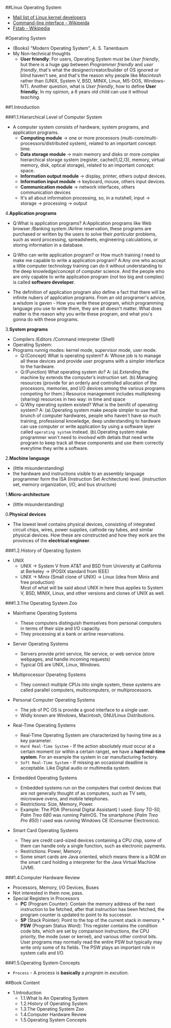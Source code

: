 <html>
<head><title>Linux Operating System</title></head>
<body>

##Linux Operating System
* [Mail list of Linux kernel developers](http://vger.kernel.org)
* [Command-line interface - Wikipeida](http://en.wikipedia.org/wiki/Command-line_interface)
* [Fstab - Wikipedia](http://en.wikipedia.org/wiki/Fstab)

#Operating System
* (Books) "Modern Operating System", A. S. Tanenbaum
* My Non-technical thoughts
  * __User friendly__: For users, Operating System must be _User friendly_, but there is a huge gap between _Programmer friendly_ and _user friendly_, that's what the designer/creator/builder of OS ignored or blind haven't see, and that's the reason why people like _Macintosh_ rather than (UNIX, System V, BSD, MINIX, Linux, MS-DOS, Windows-NT). Another question, what is _User friendly_, how to define __User friendly__, In my opinion, a 6 years old child can use it without _teaching_.

##1.Introduction

###1.1.Hierarchical Level of Computer System
* A computer system consists of hardware, system programs, and application programs.
  * __Computing module__ -> one or more processors (multi-core/multi-processors/distributed system), related to an important concept: time.
  * __Data storage module__ -> main memory and disks or more complex hierarchical storage system (register, cache(l1,l2,l3), memory, virtual memory, disk, optical storage), related to an important concept: space.
  * __Information output module__ -> display, printer, others output devices.
  * __Information input module__ -> keyboard, mouse, others input devices.
  * __Communication module__ -> network interfaces, others communication devices
  * It's all about information processing, so, in a nutshell, input -> storage -> processing -> output


4.__Application programs__   

* Q:What is application programs?     A:Application programs like Web browser /Banking system /Airline reservation, these programs are purchased or written by the users to solve their _particular_ problems, such as word processing, spreadsheets, engineering calculations, or storing information in a database.

* Q:Who can write application program? or How much training I need to make me capable to write a application program?    A:Any one who accept a little computer technology training can do it without understanding to the deep knowledge/concept of computer science. And the people who are only capable to write application program (not too big and complex) is called __software developer__.

* The definition of application program also define a fact that there will be infinite nubers of application programs. From an old programer's advice, a wisdom is gaven - How you write these program, which programming language you use to write them, they are all doesn't matter. What does matter is the reason why you write these program, and what you's gonna do with these programs.


3.__System programs__   

* Compilers /Editors /Command interpreter (Shell)
* Operating System:
* Programs runnig modes: kernel mode, supervisor mode, user mode.
  * Q:(Concept) What is operating system?     A: Whose job is to manage all these devices and provide user programs with a simpler interface to the hardware.
  * Q:(Function) What operating system do?    A: (a).Extending the machine by extends the computer’s instruction set. (b).Managing resources (provide for an orderly and controlled allocation of the processors, memories, and I/O devices among the various programs competing for them.) Resource management includes multiplexing (sharing) resources in two way: in time and space
  * Q:Why operating system existed? What is the benifit of operating system?    A: (a).Operating system make people simpler to use that brunch of computer hardwares, people who haven't have so much training, professional knowledge, deep understanding to hardware can use computer or write application by using a software layer called `operating system` instead. (b).Operating system make programmer won't need to _involved_ with detials that need write program to keep track all these components and use them correctly everytime they write a software.

2.__Machine language__    

* (little misunderstanding)
* the hardware and instructions visible to an assembly language programmer form the ISA (Instruction Set Architecture) level. (instruction set, memory organization, I/O, and bus structure)

1.__Micro-architecture__     

* (little misunderstanding)

0.__Physical devices__

* The lowest level contains physical devices, consisting of integrated circuit chips, wires, power supplies, cathode ray tubes, and similar physical devices. How these are constructed and how they work are the provinces of the __electrical engineer__.


###1.2.History of Operating System
* UNIX   
  * UNIX -> System V from AT&T and BSD from University at California at Berkeley -> (POSIX standard from IEEE)  
  * UNIX -> Minix (Small clone of UNIX) -> Linux (idea from Minix and free production)   
Most of what will be said about UNIX in here thus applies to System V, BSD, MINIX, Linux, and other versions and clones of UNIX as well.  


###1.3.The Operating System Zoo
* Mainframe Operating Systems
  * These computers distinguish themselves from personal computers in terms of their size and I/O capacity.
  * They processing at a bank or airline reservations.

* Server Operating Systems
  * Servers provide print service, file service, or web service (store webpages, and handle incoming requests)
  * Typical OS are UNIX, Linux, Windows.

* Multiprocessor Operating Systems
  * They connect multiple CPUs into single system, these systems are called parallel computers, multicomputers, or multiprocessors. 

* Personal Computer Operating Systems
  * The job of PC OS is provide a good interface to a single user.
  * Widly known are Windows, Macintosh, GNU/Linux Distributions.

* Real-Time Operating Systems
  * Real-Time Operating System are characterized by having time as a key parameter. 
  * `Hard Real-Time System` - If the action absolutely _must_ occur at a certain moment (or within a certain range), we have a __hard real-time system__. For an example the system in car manufacturing factory.
  * `Soft Real-Time System` - If missing an occasional deadline is acceptable. Like Digital audio or multimedia system.

* Embedded Operating Systems
  * Embedded systems run on the computers that control devices that are not generally thought of as computers, such as TV sets, microwave ovens, and mobile telephones.
  * Restrictions: Size, Memory, Power.
  * Example: The PDA (Personal Digital Assistant) I used: _Sony TG-50, Palm Treo 680_ was running PalmOS. The smartphone (_Palm Treo Pro 850_) I used was running Windows CE (Consumer Electronics).

* Smart Card Operating Systems
  * They are credit card-sized devices containing a CPU chip, some of them can handle only a single function, such as electronic payments.
  * Restrictions: Power, Memory.
  * Some smart cards are Java oriented, which means there is a ROM on the smart card holding a interpreter for the Java Virtual Machine (JVM).

###1.4.Computer Hardware Review
* Processors, Memory, I/O Devices, Buses
* Not interested in them now, pass.
* Special Registers in Processors
  * __PC__ (Program Counter): Contain the memory address of the next instruction to be fetched, after that instruction has been fetched, the program counter is updated to point to its successor.
  * __SP__ (Stack Pointer): Point to the top of the current stack in memory.  * __PSW__ (Program Status Word): This register contains the condition code bits, which are set by comparison instructions, the CPU priority, the mode (user or kernel), and various other control bits.  User programs may normally read the entire PSW but typically may write only some of its fields. The PSW plays an important role in system calls and I/O.


###1.5.Operating System Concepts
* `Process` - A process is __basically__ a _program_ in _excution_.

##Book Content
* 1.Introduction
  * 1.1.What Is An Operating System
  * 1.2.History of Operating System
  * 1.3.The Operating System Zoo
  * 1.4.Computer Hardware Review
  * 1.5.Operating System Concepts

</body></html>

